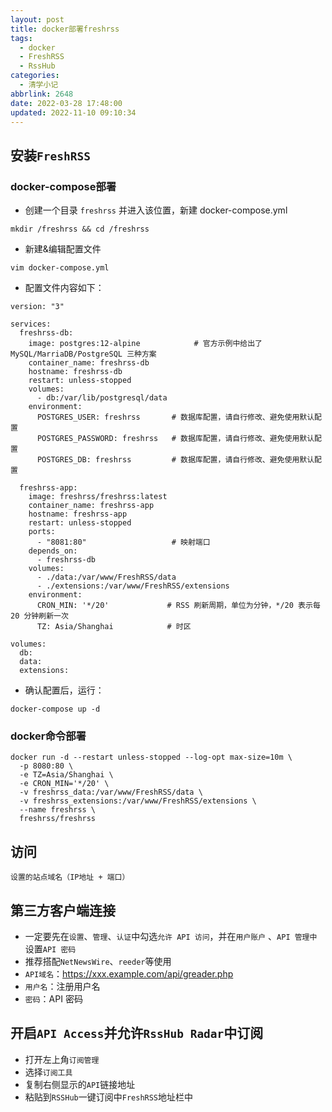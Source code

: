 ```yaml
---
layout: post
title: docker部署freshrss
tags:
  - docker
  - FreshRSS
  - RssHub
categories:
  - 清学小记
abbrlink: 2648
date: 2022-03-28 17:48:00
updated: 2022-11-10 09:10:34
---
```



## 安装```FreshRSS```

### docker-compose部署
- 创建一个目录 ```freshrss``` 并进入该位置，新建 docker-compose.yml
```
mkdir /freshrss && cd /freshrss
```

- 新建&编辑配置文件
```
vim docker-compose.yml
```
- 配置文件内容如下：

<!-- more -->

```
version: "3"

services:
  freshrss-db:
    image: postgres:12-alpine            # 官方示例中给出了 MySQL/MarriaDB/PostgreSQL 三种方案
    container_name: freshrss-db
    hostname: freshrss-db
    restart: unless-stopped
    volumes:
      - db:/var/lib/postgresql/data
    environment:
      POSTGRES_USER: freshrss       # 数据库配置，请自行修改、避免使用默认配置
      POSTGRES_PASSWORD: freshrss   # 数据库配置，请自行修改、避免使用默认配置
      POSTGRES_DB: freshrss         # 数据库配置，请自行修改、避免使用默认配置

  freshrss-app:
    image: freshrss/freshrss:latest
    container_name: freshrss-app
    hostname: freshrss-app
    restart: unless-stopped
    ports:
      - "8081:80"                   # 映射端口
    depends_on:
      - freshrss-db
    volumes:
      - ./data:/var/www/FreshRSS/data
      - ./extensions:/var/www/FreshRSS/extensions
    environment:
      CRON_MIN: '*/20'             # RSS 刷新周期，单位为分钟，*/20 表示每 20 分钟刷新一次
      TZ: Asia/Shanghai            # 时区

volumes:
  db:
  data:
  extensions:
```
- 确认配置后，运行：
```
docker-compose up -d
```

### docker命令部署
```
docker run -d --restart unless-stopped --log-opt max-size=10m \
  -p 8080:80 \
  -e TZ=Asia/Shanghai \
  -e CRON_MIN='*/20' \
  -v freshrss_data:/var/www/FreshRSS/data \
  -v freshrss_extensions:/var/www/FreshRSS/extensions \
  --name freshrss \
  freshrss/freshrss
```

## 访问
```
设置的站点域名（IP地址 + 端口）
```

## 第三方客户端连接

- 一定要先在```设置```、```管理```、```认证```中勾选```允许 API 访问```，并在```用户账户``` 、```API 管理中```设置```API 密码```
- 推荐搭配```NetNewsWire```、```reeder```等使用
- ```API域名```：https://xxx.example.com/api/greader.php
- ```用户名```：注册用户名
- ```密码```：API 密码

## 开启```API Access```并允许```RssHub Radar```中订阅
- 打开左上角```订阅管理```
- 选择```订阅工具```
- 复制右侧显示的```API```链接地址
- 粘贴到```RSSHub```一键订阅中```FreshRSS```地址栏中